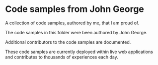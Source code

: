 # Code samples from John George
A collection of code samples, authored by me, that I am proud of.

The code samples in this folder were been authored by John George.

Additional contributors to the code samples are documented.

These code samples are currently deployed within live web applications and contributes to thousands of experiences each day.
